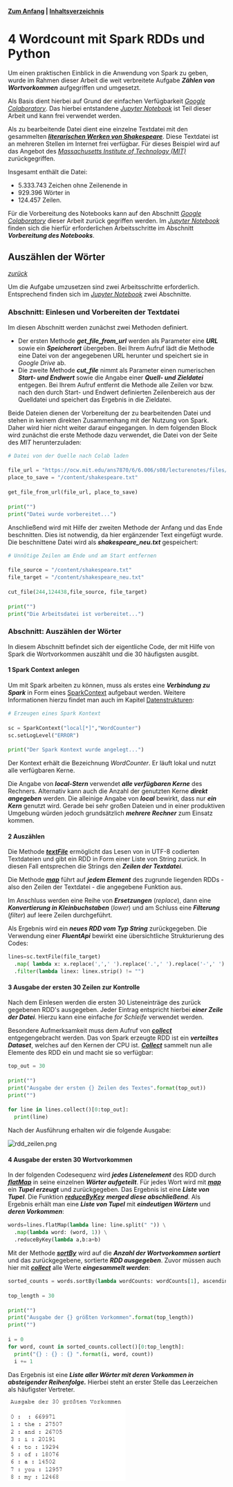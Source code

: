 #### [Zum Anfang](README.md "zur Startseite") | [Inhaltsverzeichnis](00_Inhaltsverzeichnis.md "zum Inhaltsverzeichnis")

# 4 Wordcount mit Spark RDDs und Python

Um einen praktischen Einblick in die Anwendung von Spark zu geben, wurde im Rahmen dieser Arbeit die weit verbreitete Aufgabe ***Zählen von Wortvorkommen*** aufgegriffen und umgesetzt.

Als Basis dient hierbei auf Grund der einfachen Verfügbarkeit [*Google Colaboratory*](03_Mögliche_Umgebungen_für_Spark.md#spark-mit-google-colaboratory-colab "zum Abschnitt"). Das hierbei entstandene [_Jupyter Notebook_](notebook/Wordcount_mit_Spark_RDD.ipynb "zum Notebook") ist Teil dieser Arbeit und kann frei verwendet werden. 

Als zu bearbeitende Datei dient eine einzelne Textdatei mit den gesammelten [***literarischen Werken von Shakespeare***](https://ocw.mit.edu/ans7870/6/6.006/s08/lecturenotes/files/t8.shakespeare.txt "zum Download"). Diese Textdatei ist an mehreren Stellen im Internet frei verfügbar. Für dieses Beispiel wird auf das Angebot des [*Massachusetts Institute of Technology (MIT)*](https://ocw.mit.edu "zur Webseite") zurückgegriffen.

Insgesamt enthält die Datei:

* 5.333.743 Zeichen ohne Zeilenende in
* 929.396 Wörter in
* 124.457 Zeilen.

Für die Vorbereitung des Notebooks kann auf den Abschnitt [_Google Colaboratory_](03_Mögliche_Umgebungen_für_Spark.md#spark-mit-google-colaboratory-colab "zum Abschnitt") dieser Arbeit zurück gegriffen werden. Im [_Jupyter Notebook_](notebook/Wordcount_mit_Spark_RDD.ipynb "zum Notebook") finden sich die hierfür erforderlichen Arbeitsschritte im Abschnitt ***Vorbereitung des Notebooks***.

## Auszählen der Wörter

[_zurück_](04_Wordcount_mit_Spark_RDDs_und_Python.md#4-wordcount-mit-spark-und-python "Zurück")

Um die Aufgabe umzusetzen sind zwei Arbeitsschritte erforderlich. Entsprechend finden sich im 
[_Jupyter Notebook_](notebook/Wordcount_mit_Spark_RDD.ipynb "zum Notebook") zwei Abschnitte.

### Abschnitt: Einlesen und Vorbereiten der Textdatei

Im diesen Abschnitt werden zunächst zwei Methoden definiert.

* Der ersten Methode ***get_file_from_url*** werden als Parameter eine ***URL*** sowie ein ***Speicherort*** übergeben. Bei Ihrem Aufruf lädt die Methode eine Datei von der angegebenen URL herunter und speichert sie in *Google Drive* ab.
* Die zweite Methode ***cut_file*** nimmt als Parameter einen numerischen ***Start- und Endwert*** sowie die Angabe einer ***Quell- und Zieldatei*** entgegen. Bei Ihrem Aufruf entfernt die Methode alle Zeilen vor bzw. nach den durch Start- und Endwert definierten Zeilenbereich aus der Quelldatei und speichert das Ergebnis in die Zieldatei.

Beide Dateien dienen der Vorbereitung der zu bearbeitenden Datei und stehen in keinem direkten Zusammenhang mit der Nutzung von Spark. Daher wird hier nicht weiter darauf eingegangen. In dem folgenden Block wird zunächst die erste Methode dazu verwendet, die Datei von der Seite des *MIT* herunterzuladen:

```python
# Datei von der Quelle nach Colab laden

file_url = "https://ocw.mit.edu/ans7870/6/6.006/s08/lecturenotes/files/t8.shakespeare.txt"
place_to_save = "/content/shakespeare.txt"

get_file_from_url(file_url, place_to_save)

print("")
print("Datei wurde vorbereitet...")
```

Anschließend wird mit Hilfe der zweiten Methode der Anfang und das Ende beschnitten. Dies ist notwendig, da hier ergänzender Text eingefügt wurde. Die beschnittene Datei wird als ***shakespeare_neu.txt*** gespeichert:

```python
# Unnötige Zeilen am Ende und am Start entfernen

file_source = "/content/shakespeare.txt"
file_target = "/content/shakespeare_neu.txt"

cut_file(244,124438,file_source, file_target)

print("")
print("Die Arbeitsdatei ist vorbereitet...")
```

### Abschnitt: Auszählen der Wörter

In diesem Abschnitt befindet sich der eigentliche Code, der mit Hilfe von Spark die Wortvorkommen auszählt und die 30 häufigsten ausgibt.

#### 1 Spark Context anlegen

Um mit Spark arbeiten zu können, muss als erstes eine ***Verbindung zu Spark*** in Form eines
[SparkContext](https://spark.apache.org/docs/3.1.1/api/python/reference/api/pyspark.SparkContext.html "zur Dokumentation") aufgebaut werden. Weitere Informationen hierzu findet man auch im Kapitel 
[Datenstrukturen](02_Datenstrukturen.md): 

```python
# Erzeugen eines Spark Kontext

sc = SparkContext("local[*]","WordCounter")
sc.setLogLevel("ERROR")

print("Der Spark Kontext wurde angelegt...")
```

Der Kontext erhält die Bezeichnung _WordCounter_. Er läuft lokal und nutzt alle verfügbaren Kerne.

Die Angabe von ***local-Stern*** verwendet ***alle verfügbaren Kerne*** des Rechners. Alternativ kann auch die Anzahl der genutzten Kerne ***direkt angegeben*** werden. Die alleinige Angabe von ***local*** bewirkt, dass nur ***ein Kern*** genutzt wird. Gerade bei sehr großen Dateien und in einer produktiven Umgebung würden jedoch grundsätzlich ***mehrere Rechner*** zum Einsatz kommen.

#### 2 Auszählen

Die Methode [***textFile***](https://spark.apache.org/docs/3.1.1/api/python/reference/api/pyspark.SparkContext.textFile.html "zur Dokumentation") ermöglicht das Lesen von in UTF-8 codierten Textdateien und gibt ein RDD in Form einer Liste von String zurück. In diesen Fall entsprechen die Strings den ***Zeilen der Textdatei***. 

Die Methode [***map***](https://spark.apache.org/docs/latest/api/python/reference/api/pyspark.RDD.map.html "zur Dokumentation") führt auf ***jedem Element*** des zugrunde liegenden RDDs - also den Zeilen der Textdatei - die angegebene Funktion aus.

Im Anschluss werden eine Reihe von ***Ersetzungen*** (*replace*), dann eine ***Konvertierung in Kleinbuchstaben*** (*lower*) und am Schluss eine ***Filterung*** (*filter*) auf leere Zeilen durchgeführt. 

Als Ergebnis wird ein ***neues RDD vom Typ String*** zurückgegeben. Die Verwendung einer ***FluentApi*** bewirkt eine übersichtliche Strukturierung des Codes:

```python
lines=sc.textFile(file_target)
  .map( lambda x: x.replace(',',' ').replace('.',' ').replace('-',' ').lower())
  .filter(lambda linex: linex.strip() != "")
```

#### 3 Ausgabe der ersten 30 Zeilen zur Kontrolle

Nach dem Einlesen werden die ersten 30 Listeneinträge des zurück gegebenen RDD's ausgegeben. Jeder Eintrag entspricht hierbei ***einer Zeile der Datei***. Hierzu kann eine einfache *for Schleife* verwendet werden. 

Besondere Aufmerksamkeit muss dem Aufruf von [***collect***](https://spark.apache.org/docs/latest/api/python/reference/api/pyspark.RDD.collect.html "zur Dokumentation") entgegengebracht werden. Das von Spark erzeugte RDD ist ein ***verteiltes Dataset***, welches auf den Kernen der CPU ist. [***Collect***](https://spark.apache.org/docs/latest/api/python/reference/api/pyspark.RDD.collect.html "zur Dokumentation") sammelt nun alle Elemente des RDD ein und macht sie so verfügbar:

```python
top_out = 30

print("")
print("Ausgabe der ersten {} Zeilen des Textes".format(top_out))
print("")

for line in lines.collect()[0:top_out]:
  print(line)
```

Nach der Ausführung erhalten wir die folgende Ausgabe:

![rdd_zeilen.png](assets/rdd_zeilen.png "Ausgabe der ersten Zeilen der Textdatei im Notebook")

#### 4 Ausgabe der ersten 30 Wortvorkommen

In der folgenden Codesequenz wird ***jedes Listenelement*** des RDD durch [***flatMap***](https://spark.apache.org/docs/3.1.1/api/python/reference/api/pyspark.RDD.flatMap.html "zur Dokumentation") in seine einzelnen ***Wörter aufgeteilt***. Für jedes Wort wird mit [***map***](https://spark.apache.org/docs/latest/api/python/reference/api/pyspark.RDD.map.html "zur Dokumentation") ein ***Tupel erzeugt*** und zurückgegeben. Das Ergebnis ist eine ***Liste von Tupel***. Die Funktion [***reduceByKey***](https://spark.apache.org/docs/latest/api/python/reference/api/pyspark.RDD.reduceByKey.html "zur Dokumentation") ***merged diese abschließend***. Als Ergebnis erhält man eine ***Liste von Tupel*** mit ***eindeutigen Wörtern*** und ***deren Vorkommen***:

```python
words=lines.flatMap(lambda line: line.split(" ")) \
  .map(lambda word: (word, 1)) \
  .reduceByKey(lambda a,b:a+b)
```

Mit der Methode [***sortBy***](https://spark.apache.org/docs/latest/api/python/reference/api/pyspark.RDD.sortBy.html "zur Dokumentation") wird auf die ***Anzahl der Wortvorkommen sortiert*** und das zurückgegebene, sortierte ***RDD ausgegeben***. Zuvor müssen auch hier mit [***collect***](https://spark.apache.org/docs/latest/api/python/reference/api/pyspark.RDD.collect.html "zur Dokumentation") alle Werte ***eingesammelt werden***:

```python
sorted_counts = words.sortBy(lambda wordCounts: wordCounts[1], ascending=False)

top_length = 30

print("")
print("Ausgabe der {} größten Vorkommen".format(top_length))
print("")

i = 0
for word, count in sorted_counts.collect()[0:top_length]:
  print("{} : {} : {} ".format(i, word, count))
  i += 1
```

Das Ergebnis ist eine ***Liste aller Wörter mit deren Vorkommen in absteigender Reihenfolge.*** Hierbei steht an erster Stelle das Leerzeichen als häufigster Vertreter.

![rdd_wörter.png](assets/rdd_wörter.png "Ausgabe der Wortliste in absteigender Reihenfolge im Notebook")
